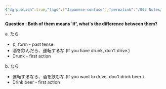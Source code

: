 ```yaml
---
{"dg-publish":true,"tags":["Japanese-confuse"],"permalink":"/002 Notes/2. たら　vs　なら/","dgPassFrontmatter":true}
---
```


**Question : Both of them means 'if', what's the difference between them?**

a. たら
- た form - past tense
- 酒を飲んだら、運転するな (If you have drunk, don't drive.)
- Drunk - first action

b. なら
- 運転するなら、酒を飲むな (If you want to drive, don't drink beer.)
- Drink beer - first action